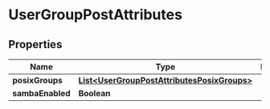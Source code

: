 
# UserGroupPostAttributes

## Properties
Name | Type | Description | Notes
------------ | ------------- | ------------- | -------------
**posixGroups** | [**List&lt;UserGroupPostAttributesPosixGroups&gt;**](UserGroupPostAttributesPosixGroups.md) |  |  [optional]
**sambaEnabled** | **Boolean** |  |  [optional]



